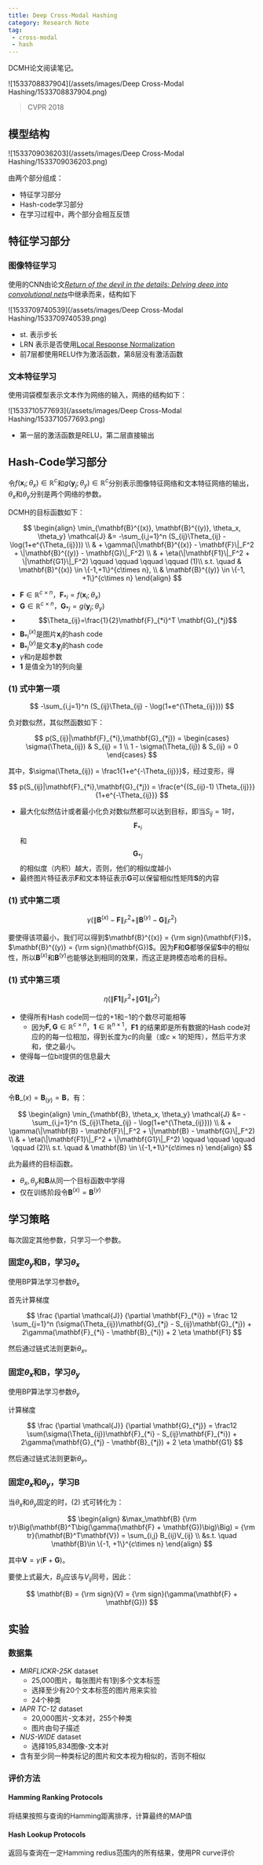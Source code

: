 ```yaml
---
title: Deep Cross-Modal Hashing
category: Research Note
tag: 
 - cross-modal
 - hash
---
```


DCMH论文阅读笔记。

![1533708837904](/assets/images/Deep Cross-Modal Hashing/1533708837904.png)

> CVPR 2018

## 模型结构

![1533709036203](/assets/images/Deep Cross-Modal Hashing/1533709036203.png)

由两个部分组成：

* 特征学习部分
* Hash-code学习部分
* 在学习过程中，两个部分会相互反馈

## 特征学习部分

### 图像特征学习

使用的CNN由论文[*Return of the devil in the details: Delving deep into convolutional nets*](http://arxiv.org/abs/1405.3531)中继承而来，结构如下

![1533709740539](/assets/images/Deep Cross-Modal Hashing/1533709740539.png)

* st. 表示步长
* LRN 表示是否使用[Local Response Normalization](https://dl.acm.org/citation.cfm?id=2999257)
* 前7层都使用RELU作为激活函数，第8层没有激活函数

### 文本特征学习

使用词袋模型表示文本作为网络的输入，网络的结构如下：

![1533710577693](/assets/images/Deep Cross-Modal Hashing/1533710577693.png)

* 第一层的激活函数是RELU，第二层直接输出

## Hash-Code学习部分

令$f(\mathbf{x}_i;\theta_x) \in \mathbb{R}^c$和$g(\mathbf{y}_j;\theta_y)\in \mathbb{R}^c$分别表示图像特征网络和文本特征网络的输出，$\theta_x$和$\theta_y$分别是两个网络的参数。

DCMH的目标函数如下：

$$
\begin{align}
\min_{\mathbf{B}^{(x)}, \mathbf{B}^{(y)}, \theta_x, \theta_y} \mathcal{J} &= -\sum_{i,j=1}^n (S_{ij}\Theta_{ij} - \log(1+e^{\Theta_{ij}})) \\
& + \gamma(\|\mathbf{B}^{(x)} - \mathbf{F}\|_F^2 + \|\mathbf{B}^{(y)} - \mathbf{G}\|_F^2) \\
& + \eta(\|\mathbf{F1}\|_F^2 + \|\mathbf{G1}\|_F^2) \qquad \qquad \qquad \qquad  (1)\\
s.t. \quad & \mathbf{B}^{(x)} \in \{-1,+1\}^{c\times n}, \\
& \mathbf{B}^{(y)} \in \{-1, +1\}^{c\times n}
\end{align}
$$

* $\mathbf{F} \in \mathbb{R}^{c\times n}$，$\mathbf{F}_{*i} = f(\mathbf{x}_i; \theta_x)$
* $\mathbf{G} \in \mathbb{R}^{c\times n}$，$\mathbf{G}_{*j} = g(\mathbf{y}_j; \theta_y)$
* $$\Theta_{ij}=\frac{1}{2}\mathbf{F}_{*i}^T \mathbf{G}_{*j}$$
* $\mathbf{B}_{*i}^{(x)}$是图片$\mathbf{x}_i$的hash code
* $\mathbf{B}_{*j}^{(y)}$是文本$\mathbf{y}_j$的hash code
* $\gamma$和$\eta$是超参数
* $\mathbf{1}$ 是值全为1的列向量

### (1) 式中第一项

$$
-\sum_{i,j=1}^n (S_{ij}\Theta_{ij} - \log(1+e^{\Theta_{ij}}))
$$

负对数似然，其似然函数如下：

$$
p(S_{ij}|\mathbf{F}_{*i},\mathbf{G}_{*j}) = \begin{cases}
\sigma(\Theta_{ij}) & S_{ij} = 1 \\
1 - \sigma(\Theta_{ij}) & S_{ij} = 0
\end{cases}
$$

其中，$\sigma(\Theta_{ij}) = \frac1{1+e^{-\Theta_{ij}}}$，经过变形，得

$$
p(S_{ij}|\mathbf{F}_{*i},\mathbf{G}_{*j}) = \frac{e^{(S_{ij}-1) \Theta_{ij}}}{1+e^{-\Theta_{ij}}}
$$

* 最大化似然估计或者最小化负对数似然都可以达到目标，即当$S_{ij} = 1$时，$$\mathbf{F}_{*i}$$ 和 $$\mathbf{G}_{*j}$$ 的相似度（内积）越大，否则，他们的相似度越小
* 最终图片特征表示$\mathbf{F}$和文本特征表示$\mathbf{G}$可以保留相似性矩阵$\mathbf{S}$的内容

### (1) 式中第二项

$$
\gamma(\|\mathbf{B}^{(x)} - \mathbf{F}\|_F^2 + \|\mathbf{B}^{(y)} - \mathbf{G}\|_F^2)
$$

要使得该项最小，我们可以得到$\mathbf{B}^{(x)} = {\rm sign}(\mathbf{F})$，$\mathbf{B}^{(y)} = {\rm sign}(\mathbf{G})$。因为$\mathbf{F}$和$\mathbf{G}$都够保留$\mathbf{S}$中的相似性，所以$\mathbf{B}^{(x)}$和$\mathbf{B}^{(y)}$也能够达到相同的效果，而这正是跨模态哈希的目标。

### (1) 式中第三项

$$
\eta(\|\mathbf{F1}\|_F^2 + \|\mathbf{G1}\|_F^2)
$$

* 使得所有Hash code同一位的$+1$和$-1$的个数尽可能相等
  * 因为$\mathbf{F,G} \in \mathbb{R}^{c \times n}$，$\mathbf{1} \in \mathbb{R}^{n \times 1}$，$\mathbf{F1}$ 的结果即是所有数据的Hash code对应的的每一位相加，得到长度为$c$的向量（或$c\times 1$的矩阵），然后平方求和，使之最小。
* 使得每一位bit提供的信息最大

### 改进

令$\mathbf{B}\_{(x)} = \mathbf{B}_{(y)} = \mathbf{B}$，有：

$$
\begin{align}
\min_{\mathbf{B}, \theta_x, \theta_y} \mathcal{J} &= -\sum_{i,j=1}^n (S_{ij}\Theta_{ij} - \log(1+e^{\Theta_{ij}})) \\
& + \gamma(\|\mathbf{B} - \mathbf{F}\|_F^2 + \|\mathbf{B} - \mathbf{G}\|_F^2) \\
& + \eta(\|\mathbf{F1}\|_F^2 + \|\mathbf{G1}\|_F^2) \qquad \qquad \qquad \qquad  (2)\\
s.t. \quad & \mathbf{B} \in \{-1,+1\}^{c\times n}
\end{align}
$$

此为最终的目标函数。

* $\theta_x,\theta_y$和$\mathbf{B}$从同一个目标函数中学得
* 仅在训练阶段令$\mathbf{B}^{(x)} = \mathbf{B}^{(y)}$

## 学习策略

每次固定其他参数，只学习一个参数。

### 固定$\theta_y$和$\mathbf{B}$，学习$\theta_x$

使用BP算法学习参数$\theta_x$

首先计算梯度

$$
\frac {\partial \mathcal{J}} {\partial \mathbf{F}_{*i}} = \frac 12 \sum_{j=1}^n (\sigma(\Theta_{ij})\mathbf{G}_{*j} - S_{ij}\mathbf{G}_{*j}) + 2\gamma(\mathbf{F}_{*i} - \mathbf{B}_{*i}) + 2 \eta \mathbf{F1}
$$

然后通过链式法则更新$\theta_x$。

### 固定$\theta_x$和$\mathbf{B}$，学习$\theta_y$

使用BP算法学习参数$\theta_y$

计算梯度

$$
\frac {\partial \mathcal{J}} {\partial \mathbf{G}_{*j}} = \frac12 \sum(\sigma(\Theta_{ij})\mathbf{F}_{*i} - S_{ij}\mathbf{F}_{*i}) + 2\gamma(\mathbf{G}_{*j} - \mathbf{B}_{*j}) + 2 \eta \mathbf{G1}
$$

然后通过链式法则更新$\theta_y$。

### 固定$\theta_x$和$\theta_y$，学习$\mathbf{B}$

当$\theta_x$和$\theta_y$固定的时，(2) 式可转化为：

$$
\begin{align}
&\max_\mathbf{B} {\rm tr}\Big(\mathbf{B}^T\big(\gamma(\mathbf{F} + \mathbf{G})\big)\Big) = {\rm tr}(\mathbf{B}^T\mathbf{V}) = \sum_{i,j} B_{ij}V_{ij} \\
&s.t. \quad \mathbf{B}\in \{-1, +1\}^{c\times n}
\end{align}
$$

其中$\mathbf{V} = \gamma(\mathbf{F}+\mathbf{G})$。

要使上式最大，$B_{ij}$应该与$V_{ij}$同号，因此：

$$
\mathbf{B} = {\rm sign}(V) = {\rm sign}(\gamma(\mathbf{F} + \mathbf{G}))
$$

## 实验

### 数据集

* *MIRFLICKR-25K* dataset
  * 25,000图片，每张图片有1到多个文本标签
  * 选择至少有20个文本标签的图片用来实验
  * 24个种类
* *IAPR TC-12* dataset
  * 20,000图片-文本对，255个种类
  * 图片由句子描述
* *NUS-WIDE* dataset
  * 选择195,834图像-文本对
* 含有至少同一种类标记的图片和文本视为相似的，否则不相似

### 评价方法

#### Hamming Ranking Protocols

将结果按照与查询的Hamming距离排序，计算最终的MAP值

#### Hash Lookup Protocols

返回与查询在一定Hamming redius范围内的所有结果，使用PR curve评价

